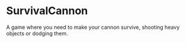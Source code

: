 # SurvivalCannon
A game where you need to make your cannon survive, shooting heavy objects or dodging them.
